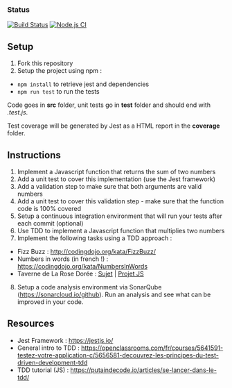 ### Status
[![Build Status](https://travis-ci.com/jeanbaptistevilain/tdd-jest.svg?branch=master)](https://travis-ci.com/jeanbaptistevilain/tdd-jest)
[![Node.js CI](https://github.com/Antoine-Rzepa/module-test-unit/actions/workflows/node.js.yml/badge.svg)](https://github.com/Antoine-Rzepa/module-test-unit/actions/workflows/node.js.yml)

## Setup

1. Fork this repository
2. Setup the project using npm :
  - `npm install` to retrieve jest and dependencies  
  - `npm run test` to run the tests

Code goes in **src** folder, unit tests go in **test** folder and should end with _.test.js_.

Test coverage will be generated by Jest as a HTML report in the **coverage** folder.

## Instructions
1. Implement a Javascript function that returns the sum of two numbers
2. Add a unit test to cover this implementation (use the Jest framework)
3. Add a validation step to make sure that both arguments are valid numbers
4. Add a unit test to cover this validation step - make sure that the function code is 100% covered
5. Setup a continuous integration environment that will run your tests after each commit (optional)  
6. Use TDD to implement a Javascript function that multiplies two numbers
7. Implement the following tasks using a TDD approach :
  - Fizz Buzz : http://codingdojo.org/kata/FizzBuzz/
  - Numbers in words (in french !) : https://codingdojo.org/kata/NumbersInWords
  - Taverne de La Rose Dorée : [Sujet](https://github.com/emilybache/GildedRose-Refactoring-Kata/blob/main/GildedRoseRequirements_fr.md) | [Projet JS](https://github.com/emilybache/GildedRose-Refactoring-Kata/tree/main/js-jest)
8. Setup a code analysis environment via SonarQube (https://sonarcloud.io/github). Run an analysis and see what can be improved in your code.
  
## Resources
  - Jest Framework : https://jestjs.io/
  - General intro to TDD : https://openclassrooms.com/fr/courses/5641591-testez-votre-application-c/5656581-decouvrez-les-principes-du-test-driven-development-tdd
  - TDD tutorial (JS) : https://putaindecode.io/articles/se-lancer-dans-le-tdd/




